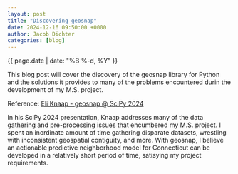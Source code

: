 ```yaml
---
layout: post
title: "Discovering geosnap"
date: 2024-12-16 09:50:00 +0000
author: Jacob Dichter
categories: [blog]
---
```

<span class="date" style="padding-top: 0px; margin-top: 0px;">{{ page.date | date: "%B %-d, %Y" }}</span>

This blog post will cover the discovery of the geosnap library for Python and the solutions it provides to many of the problems encountered durin the development of my M.S. project.

Reference: <a href="https://www.youtube.com/watch?v=yPH5521tDBE">Eli Knaap - geosnap @ SciPy 2024</a>

In his SciPy 2024 presentation, Knaap addresses many of the data gathering and pre-processing issues that encumbered my M.S. project. I spent an inordinate amount of time gathering disparate datasets, wrestling with inconsistent geospatial contiguity, and more. With geosnap, I believe an actionable predictive neighborhood model for Connecticut can be developed in a relatively short period of time, satisying my project requirements.

